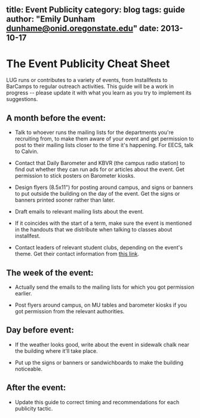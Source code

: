 title: Event Publicity 
category: blog
tags: guide
author: "Emily Dunham <dunhame@onid.oregonstate.edu>"
date: 2013-10-17
---

The Event Publicity Cheat Sheet
===============================

LUG runs or contributes to a variety of events, from Installfests to BarCamps
to regular outreach activities. This guide will be a work in progress --
please update it with what you learn as you try to implement its suggestions.

A month before the event: 
-------------------------
 
* Talk to whoever runs the mailing lists for the departments you're recruiting
  from, to make them aware of your event and get permission to post to their
  mailing lists closer to the time it's happening. For EECS, talk to Calvin. 

* Contact that Daily Barometer and KBVR (the campus radio station) to find out
  whether they can run ads for or articles about the event. Get permission to
  stick posters on Barometer kiosks.

* Design flyers (8.5x11") for posting around campus, and signs or banners to
  put outside the building on the day of the event. Get the signs or banners
  printed sooner rather than later. 

* Draft emails to relevant mailing lists about the event.

* If it coincides with the start of a term, make sure the event is mentioned
  in the handouts that we distribute when talking to classes about
  installfest.

* Contact leaders of relevant student clubs, depending on the event's theme. 
  Get their contact information from [this link][seac].

[seac]: http://oregonstate.edu/seac/sos/find_org

The week of the event: 
----------------------

* Actually send the emails to the mailing lists for which you got permission
  earlier. 

* Post flyers around campus, on MU tables and barometer kiosks if you got
  permission from the relevant authorities.

Day before event: 
-----------------

* If the weather looks good, write about the event in sidewalk chalk near the
  building where it'll take place. 

* Put up the signs or banners or sandwichboards to make the building
  noticeable.


After the event: 
----------------

* Update this guide to correct timing and recommendations for each publicity
  tactic. 
